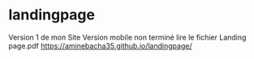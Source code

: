 # landingpage
Version 1 de mon Site 
Version mobile non terminé
lire le fichier Landing page.pdf
https://aminebacha35.github.io/landingpage/
